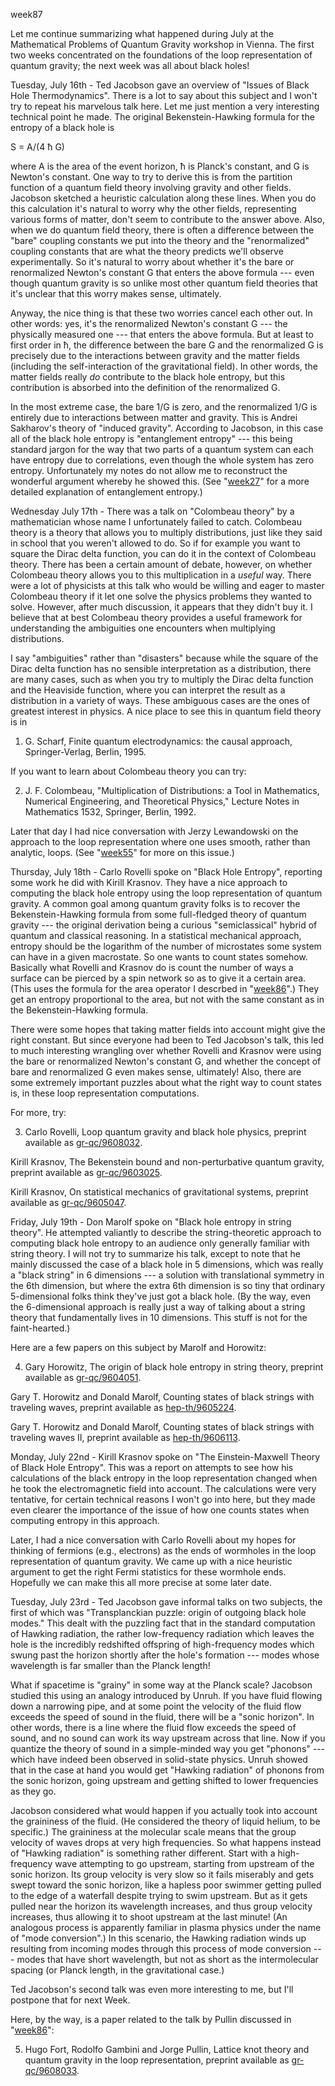 week87

Let me continue summarizing what happened during July at the
Mathematical Problems of Quantum Gravity workshop in Vienna. The first
two weeks concentrated on the foundations of the loop representation of
quantum gravity; the next week was all about black holes!

Tuesday, July 16th - Ted Jacobson gave an overview of "Issues of Black
Hole Thermodynamics". There is a lot to say about this subject and I
won't try to repeat his marvelous talk here. Let me just mention a very
interesting technical point he made. The original Bekenstein-Hawking
formula for the entropy of a black hole is

S = A/(4 ħ G)

where A is the area of the event horizon, ħ is Planck's constant, and G
is Newton's constant. One way to try to derive this is from the
partition function of a quantum field theory involving gravity and other
fields. Jacobson sketched a heuristic calculation along these lines.
When you do this calculation it's natural to worry why the other
fields, representing various forms of matter, don't seem to contribute
to the answer above. Also, when we do quantum field theory, there is
often a difference between the "bare" coupling constants we put into
the theory and the "renormalized" coupling constants that are what the
theory predicts we'll observe experimentally. So it's natural to worry
about whether it's the bare or renormalized Newton's constant G that
enters the above formula --- even though quantum gravity is so unlike
most other quantum field theories that it's unclear that this worry
makes sense, ultimately.

Anyway, the nice thing is that these two worries cancel each other out.
In other words: yes, it's the renormalized Newton's constant G ---
the physically measured one --- that enters the above formula. But at
least to first order in ħ, the difference between the bare G and the
renormalized G is precisely due to the interactions between gravity and
the matter fields (including the self-interaction of the gravitational
field). In other words, the matter fields really *do* contribute to the
black hole entropy, but this contribution is absorbed into the
definition of the renormalized G.

In the most extreme case, the bare 1/G is zero, and the renormalized 1/G
is entirely due to interactions between matter and gravity. This is
Andrei Sakharov's theory of "induced gravity". According to Jacobson,
in this case all of the black hole entropy is "entanglement entropy"
--- this being standard jargon for the way that two parts of a quantum
system can each have entropy due to correlations, even though the whole
system has zero entropy. Unfortunately my notes do not allow me to
reconstruct the wonderful argument whereby he showed this. (See
"[week27](week27.html)" for a more detailed explanation of
entanglement entropy.)

Wednesday July 17th - There was a talk on "Colombeau theory" by a
mathematician whose name I unfortunately failed to catch. Colombeau
theory is a theory that allows you to multiply distributions, just like
they said in school that you weren't allowed to do. So if for example
you want to square the Dirac delta function, you can do it in the
context of Colombeau theory. There has been a certain amount of debate,
however, on whether Colombeau theory allows you to this multiplication
in a *useful* way. There were a lot of physicists at this talk who would
be willing and eager to master Colombeau theory if it let one solve the
physics problems they wanted to solve. However, after much discussion,
it appears that they didn't buy it. I believe that at best Colombeau
theory provides a useful framework for understanding the ambiguities one
encounters when multiplying distributions.

I say "ambiguities" rather than "disasters" because while the square
of the Dirac delta function has no sensible interpretation as a
distribution, there are many cases, such as when you try to multiply the
Dirac delta function and the Heaviside function, where you can interpret
the result as a distribution in a variety of ways. These ambiguous cases
are the ones of greatest interest in physics. A nice place to see this
in quantum field theory is in

1) G. Scharf, Finite quantum electrodynamics: the causal approach,
Springer-Verlag, Berlin, 1995.

If you want to learn about Colombeau theory you can try:

2) J. F. Colombeau, "Multiplication of Distributions: a Tool in
Mathematics, Numerical Engineering, and Theoretical Physics," Lecture
Notes in Mathematics 1532, Springer, Berlin, 1992.

Later that day I had nice conversation with Jerzy Lewandowski on the
approach to the loop representation where one uses smooth, rather than
analytic, loops. (See "[week55](week55.html)" for more on this issue.)

Thursday, July 18th - Carlo Rovelli spoke on "Black Hole Entropy",
reporting some work he did with Kirill Krasnov. They have a nice
approach to computing the black hole entropy using the loop
representation of quantum gravity. A common goal among quantum gravity
folks is to recover the Bekenstein-Hawking formula from some
full-fledged theory of quantum gravity --- the original derivation
being a curious "semiclassical" hybrid of quantum and classical
reasoning. In a statistical mechanical approach, entropy should be the
logarithm of the number of microstates some system can have in a given
macrostate. So one wants to count states somehow. Basically what Rovelli
and Krasnov do is count the number of ways a surface can be pierced by a
spin network so as to give it a certain area. (This uses the formula for
the area operator I descrbed in "[week86](week86.html)".) They get an
entropy proportional to the area, but not with the same constant as in
the Bekenstein-Hawking formula.

There were some hopes that taking matter fields into account might give
the right constant. But since everyone had been to Ted Jacobson's talk,
this led to much interesting wrangling over whether Rovelli and Krasnov
were using the bare or renormalized Newton's constant G, and whether
the concept of bare and renormalized G even makes sense, ultimately!
Also, there are some extremely important puzzles about what the right
way to count states is, in these loop representation computations.

For more, try:

3) Carlo Rovelli, Loop quantum gravity and black hole physics, preprint
available as [gr-qc/9608032](http://xxx.lanl.gov/abs/gr-qc/9608032).

Kirill Krasnov, The Bekenstein bound and non-perturbative quantum
gravity, preprint available as
[gr-qc/9603025](http://xxx.lanl.gov/abs/gr-qc/9603025).

Kirill Krasnov, On statistical mechanics of gravitational systems,
preprint available as
[gr-qc/9605047](http://xxx.lanl.gov/abs/gr-qc/9605047).

Friday, July 19th - Don Marolf spoke on "Black hole entropy in string
theory". He attempted valiantly to describe the string-theoretic
approach to computing black hole entropy to an audience only generally
familiar with string theory. I will not try to summarize his talk,
except to note that he mainly discussed the case of a black hole in 5
dimensions, which was really a "black string" in 6 dimensions --- a
solution with translational symmetry in the 6th dimension, but where the
extra 6th dimension is so tiny that ordinary 5-dimensional folks think
they've just got a black hole. (By the way, even the 6-dimensional
approach is really just a way of talking about a string theory that
fundamentally lives in 10 dimensions. This stuff is not for the
faint-hearted.)

Here are a few papers on this subject by Marolf and Horowitz:

4) Gary Horowitz, The origin of black hole entropy in string theory,
preprint available as
[gr-qc/9604051](http://xxx.lanl.gov/abs/gr-qc/9604051).

Gary T. Horowitz and Donald Marolf, Counting states of black strings
with traveling waves, preprint available as
[hep-th/9605224](http://xxx.lanl.gov/abs/hep-th/9605224).

Gary T. Horowitz and Donald Marolf, Counting states of black strings
with traveling waves II, preprint available as
[hep-th/9606113](http://xxx.lanl.gov/abs/hep-th/9606113).

Monday, July 22nd - Kirill Krasnov spoke on "The Einstein-Maxwell
Theory of Black Hole Entropy". This was a report on attempts to see how
his calculations of the black entropy in the loop representation changed
when he took the electromagnetic field into account. The calculations
were very tentative, for certain technical reasons I won't go into
here, but they made even clearer the importance of the issue of how one
counts states when computing entropy in this approach.

Later, I had a nice conversation with Carlo Rovelli about my hopes for
thinking of fermions (e.g., electrons) as the ends of wormholes in the
loop representation of quantum gravity. We came up with a nice heuristic
argument to get the right Fermi statistics for these wormhole ends.
Hopefully we can make this all more precise at some later date.

Tuesday, July 23rd - Ted Jacobson gave informal talks on two subjects,
the first of which was "Transplanckian puzzle: origin of outgoing black
hole modes." This dealt with the puzzling fact that in the standard
computation of Hawking radiation, the rather low-frequency radiation
which leaves the hole is the incredibly redshifted offspring of
high-frequency modes which swung past the horizon shortly after the
hole's formation --- modes whose wavelength is far smaller than the
Planck length!

What if spacetime is "grainy" in some way at the Planck scale?
Jacobson studied this using an analogy introduced by Unruh. If you have
fluid flowing down a narrowing pipe, and at some point the velocity of
the fluid flow exceeds the speed of sound in the fluid, there will be a
"sonic horizon". In other words, there is a line where the fluid flow
exceeds the speed of sound, and no sound can work its way upstream
across that line. Now if you quantize the theory of sound in a
simple-minded way you get "phonons" --- which have indeed been
observed in solid-state physics. Unruh showed that in the case at hand
you would get "Hawking radiation" of phonons from the sonic horizon,
going upstream and getting shifted to lower frequencies as they go.

Jacobson considered what would happen if you actually took into account
the graininess of the fluid. (He considered the theory of liquid helium,
to be specific.) The graininess at the molecular scale means that the
group velocity of waves drops at very high frequencies. So what happens
instead of "Hawking radiation" is something rather different. Start
with a high-frequency wave attempting to go upstream, starting from
upstream of the sonic horizon. Its group velocity is very slow so it
fails miserably and gets swept toward the sonic horizon, like a hapless
poor swimmer getting pulled to the edge of a waterfall despite trying to
swim upstream. But as it gets pulled near the horizon its wavelength
increases, and thus group velocity increases, thus allowing it to shoot
upstream at the last minute! (An analogous process is apparently
familiar in plasma physics under the name of "mode conversion".) In
this scenario, the Hawking radiation winds up resulting from incoming
modes through this process of mode conversion --- modes that have
short wavelength, but not as short as the intermolecular spacing (or
Planck length, in the gravitational case.)

Ted Jacobson's second talk was even more interesting to me, but I'll
postpone that for next Week.

Here, by the way, is a paper related to the talk by Pullin discussed in
"[week86](week86.html)":

5) Hugo Fort, Rodolfo Gambini and Jorge Pullin, Lattice knot theory and
quantum gravity in the loop representation, preprint available as
[gr-qc/9608033](http://xxx.lanl.gov/abs/gr-qc/9608033).
